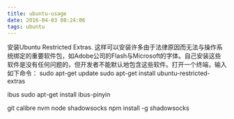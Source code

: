 ```yaml
---
title: ubuntu-usage
date: 2016-04-03 08:24:06
tags: ubuntu
---
```

安装Ubuntu Restricted Extras. 这样可以安装许多由于法律原因而无法与操作系统绑定的重要软件包，如Adobe公司的Flash与Microsoft的字体。自己安装这些软件是没有任何问题的，但开发者不能默认地包含这些软件。打开一个终端，输入如下命令：
    sudo apt-get update
    sudo apt-get install ubuntu-restricted-extras

ibus
sudo apt-get install ibus-pinyin

git
calibre
nvm
node
shadowsocks
npm install -g shadowsocks

